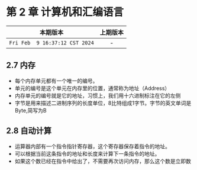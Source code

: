 # 第 2 章 计算机和汇编语言

|本期版本|上期版本|
|:---:|:---:|
|`Fri Feb  9 16:37:12 CST 2024`| -

## 2.7 内存

* 每个内存单元都有一个唯一的编号。
* 单元的编号是这个单元在内存里的位置，通常称为地址（Address）
* 内存单元的编号就是它的地址，习惯上，我们用十六进制标注在它的左侧
* 字节是用来描述二进制序列的长度单位，8比特组成1字节。字节的英文单词是Byte,简写为B

## 2.8 自动计算

* 运算器内部有一个指令指针寄存器，这个寄存器保存着指令的地址。
* 可以根据当前这条指令的地址和长度来计算下一条指令的地址。
* 如果这个数已经在指令中给出了，不需要再次访问内存，那么这个数是立即数